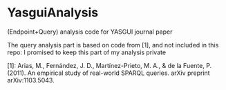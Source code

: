 YasguiAnalysis
==============

(Endpoint+Query) analysis code for YASGUI journal paper

The query analysis part is based on code from [1], and not included in this repo: I promised to keep this part of my analysis private

[1]: Arias, M., Fernández, J. D., Martínez-Prieto, M. A., & de la Fuente, P. (2011). An empirical study of real-world SPARQL queries. arXiv preprint arXiv:1103.5043.

